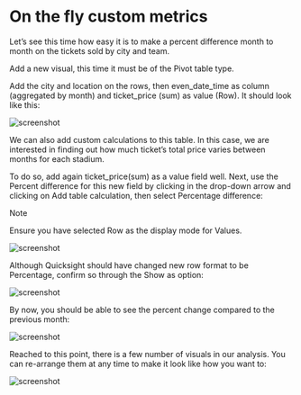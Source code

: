 # On the fly custom metrics

Let’s see this time how easy it is to make a percent difference month to month on the tickets sold by city and team.

Add a new visual, this time it must be of the Pivot table type.

Add the city and location on the rows, then even_date_time as column (aggregated by month) and ticket_price (sum) as value (Row). It should look like this:
 
![screenshot](img/43.png)

We can also add custom calculations to this table. In this case, we are interested in finding out how much ticket’s total price varies between months for each stadium. 

To do so, add again ticket_price(sum) as a value field well. Next, use the Percent difference for this new field by clicking in the drop-down arrow and clicking on Add table calculation, then select Percentage difference:
 
> [!NOTE]
> Ensure you have selected Row as the display mode for Values.

![screenshot](img/44.png)

Although Quicksight should have changed new row format to be Percentage, confirm so through the Show as option:
 
![screenshot](img/45.png)

By now, you should be able to see the percent change compared to the previous month:
 
![screenshot](img/46.png)

Reached to this point, there is a few number of visuals in our analysis. You can re-arrange them at any time to make it look like how you want to:
 
![screenshot](img/47.png)
